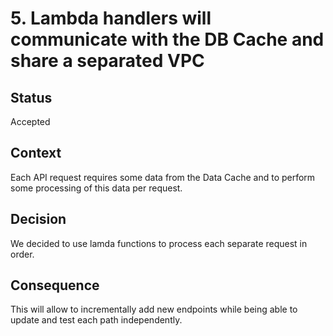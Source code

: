 # 5. Lambda handlers will communicate with the DB Cache and share a separated VPC

## Status
Accepted

## Context

Each API request requires some data from the Data Cache and to perform some processing of this data per request.

## Decision

We decided to use lamda functions to process each separate request in order.

## Consequence

This will allow to incrementally add new endpoints while being able to update and test each path independently.
